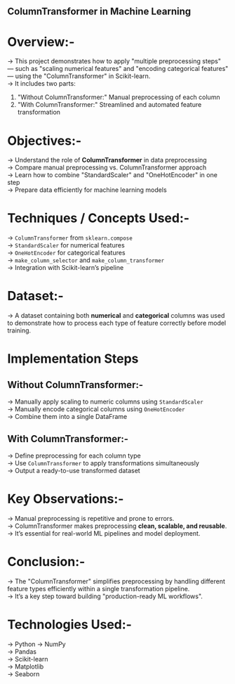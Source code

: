 ## ColumnTransformer in Machine Learning ##

# Overview:-
-> This project demonstrates how to apply "multiple preprocessing steps" — such as "scaling numerical features" and "encoding categorical features" — using the "ColumnTransformer" in          Scikit-learn.  
-> It includes two parts:
   1. "Without ColumnTransformer:" Manual preprocessing of each column  
   2. "With ColumnTransformer:" Streamlined and automated feature transformation  


# Objectives:-
-> Understand the role of **ColumnTransformer** in data preprocessing  
-> Compare manual preprocessing vs. ColumnTransformer approach  
-> Learn how to combine "StandardScaler" and "OneHotEncoder" in one step  
-> Prepare data efficiently for machine learning models  


# Techniques / Concepts Used:-
-> `ColumnTransformer` from `sklearn.compose`  
-> `StandardScaler` for numerical features  
-> `OneHotEncoder` for categorical features  
-> `make_column_selector` and `make_column_transformer`  
-> Integration with Scikit-learn’s pipeline  


# Dataset:-
-> A dataset containing both **numerical** and **categorical** columns was used to demonstrate how to process each type of feature correctly before model training.


# Implementation Steps
## Without ColumnTransformer:-
-> Manually apply scaling to numeric columns using `StandardScaler`  
-> Manually encode categorical columns using `OneHotEncoder`  
-> Combine them into a single DataFrame  

## With ColumnTransformer:-
-> Define preprocessing for each column type  
-> Use `ColumnTransformer` to apply transformations simultaneously  
-> Output a ready-to-use transformed dataset  


# Key Observations:-
-> Manual preprocessing is repetitive and prone to errors.  
-> ColumnTransformer makes preprocessing **clean, scalable, and reusable**.  
-> It’s essential for real-world ML pipelines and model deployment.  


# Conclusion:-
-> The "ColumnTransformer" simplifies preprocessing by handling different feature types efficiently within a single transformation pipeline.  
-> It’s a key step toward building "production-ready ML workflows".


# Technologies Used:-
-> Python 
-> NumPy  
-> Pandas  
-> Scikit-learn  
-> Matplotlib  
-> Seaborn  
